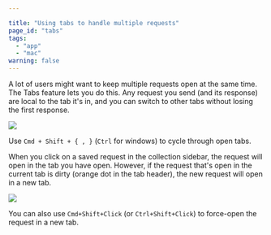 ```yaml
---

title: "Using tabs to handle multiple requests"
page_id: "tabs"
tags: 
  - "app"
  - "mac"
warning: false
---
```


A lot of users might want to keep multiple requests open at the same time. The Tabs feature lets you do this. Any request you send (and its response) are local to the tab it's in, and you can switch to other tabs without losing the first response.

[![](https://www.getpostman.com/img/v1/docs/tabs/tabs.png)
][0]

Use `Cmd + Shift + { , }` (`Ctrl` for windows) to cycle through open tabs.

When you click on a saved request in the collection sidebar, the request will open in the tab you have open. However, if the request that's open in the current tab is dirty (orange dot in the tab header), the new request will open in a new tab.

[![](https://www.getpostman.com/img/v1/docs/tabs/dirtytab.png)
][1]

You can also use `Cmd+Shift+Click` (or `Ctrl+Shift+Click`) to force-open the request in a new tab.


[0]: https://www.getpostman.com/img/v1/docs/tabs/tabs.png
[1]: https://www.getpostman.com/img/v1/docs/tabs/dirtytab.png
